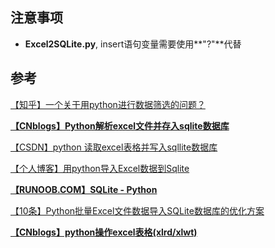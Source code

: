
注意事项
---
- **Excel2SQLite.py**, insert语句变量需要使用**"?"**代替

参考
---
[【知乎】一个关于用python进行数据筛选的问题？](https://www.zhihu.com/question/45504799)

**[【CNblogs】Python解析excel文件并存入sqlite数据库](http://www.cnblogs.com/ybjourney/p/5523878.html)**

[【CSDN】python 读取excel表格并写入sqllite数据库](http://blog.csdn.net/cyrabbit/article/details/7634686)

[【个人博客】用python导入Excel数据到Sqlite](http://blog.jonathan-li.cn/post/blog/2014-10-26-using-python-to-import-data-from-excel-to-sqlite)

**[【RUNOOB.COM】SQLite - Python](http://www.runoob.com/sqlite/sqlite-python.html)**

[【10条】Python批量Excel文件数据导入SQLite数据库的优化方案](http://www.10tiao.com/html/383/201702/2247484174/1.html)

**[【CNblogs】python操作excel表格(xlrd/xlwt)](http://www.cnblogs.com/zhoujie/p/python18.html)**